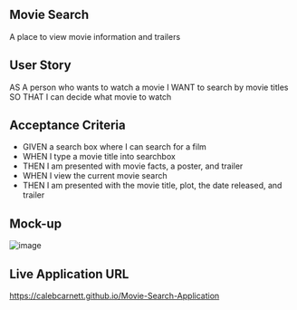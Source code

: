 ## Movie Search
A place to view movie information and trailers
## User Story
AS A person who wants to watch a movie
I WANT to search by movie titles 
SO THAT I can decide what movie to watch
## Acceptance Criteria
* GIVEN a search box where I can search for a film
* WHEN I type a movie title into searchbox
* THEN I am presented with movie facts, a poster, and trailer 
* WHEN I view the current movie search
* THEN I am presented with the movie title, plot, the date released, and trailer

## Mock-up
![image](https://user-images.githubusercontent.com/111102789/204410206-922d9742-c171-4f8a-8051-f3385fa5e023.png)
## Live Application URL
 https://calebcarnett.github.io/Movie-Search-Application
